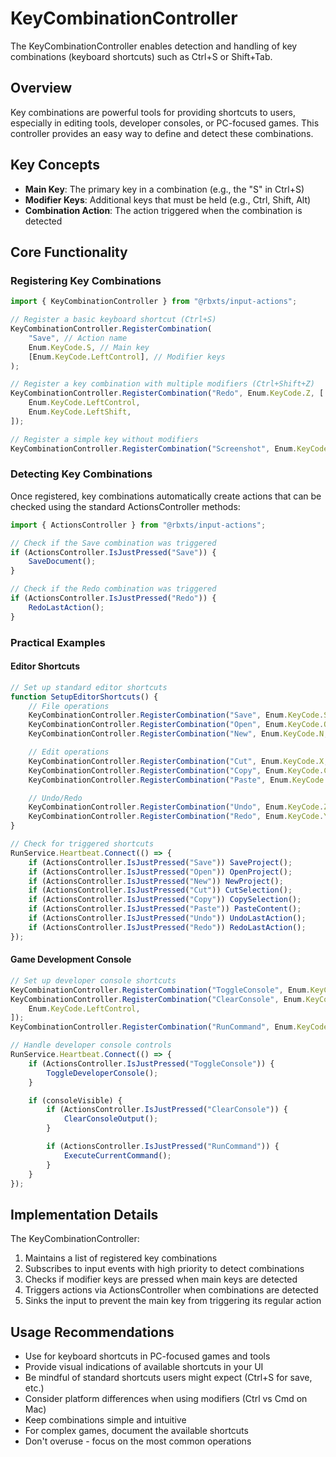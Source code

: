 # KeyCombinationController

The KeyCombinationController enables detection and handling of key combinations (keyboard shortcuts) such as Ctrl+S or Shift+Tab.

## Overview

Key combinations are powerful tools for providing shortcuts to users, especially in editing tools, developer consoles, or PC-focused games. This controller provides an easy way to define and detect these combinations.

## Key Concepts

- **Main Key**: The primary key in a combination (e.g., the "S" in Ctrl+S)
- **Modifier Keys**: Additional keys that must be held (e.g., Ctrl, Shift, Alt)
- **Combination Action**: The action triggered when the combination is detected

## Core Functionality

### Registering Key Combinations

```ts
import { KeyCombinationController } from "@rbxts/input-actions";

// Register a basic keyboard shortcut (Ctrl+S)
KeyCombinationController.RegisterCombination(
	"Save", // Action name
	Enum.KeyCode.S, // Main key
	[Enum.KeyCode.LeftControl], // Modifier keys
);

// Register a key combination with multiple modifiers (Ctrl+Shift+Z)
KeyCombinationController.RegisterCombination("Redo", Enum.KeyCode.Z, [
	Enum.KeyCode.LeftControl,
	Enum.KeyCode.LeftShift,
]);

// Register a simple key without modifiers
KeyCombinationController.RegisterCombination("Screenshot", Enum.KeyCode.F12);
```

### Detecting Key Combinations

Once registered, key combinations automatically create actions that can be checked using the standard ActionsController methods:

```ts
import { ActionsController } from "@rbxts/input-actions";

// Check if the Save combination was triggered
if (ActionsController.IsJustPressed("Save")) {
	SaveDocument();
}

// Check if the Redo combination was triggered
if (ActionsController.IsJustPressed("Redo")) {
	RedoLastAction();
}
```

### Practical Examples

#### Editor Shortcuts

```ts
// Set up standard editor shortcuts
function SetupEditorShortcuts() {
	// File operations
	KeyCombinationController.RegisterCombination("Save", Enum.KeyCode.S, [Enum.KeyCode.LeftControl]);
	KeyCombinationController.RegisterCombination("Open", Enum.KeyCode.O, [Enum.KeyCode.LeftControl]);
	KeyCombinationController.RegisterCombination("New", Enum.KeyCode.N, [Enum.KeyCode.LeftControl]);

	// Edit operations
	KeyCombinationController.RegisterCombination("Cut", Enum.KeyCode.X, [Enum.KeyCode.LeftControl]);
	KeyCombinationController.RegisterCombination("Copy", Enum.KeyCode.C, [Enum.KeyCode.LeftControl]);
	KeyCombinationController.RegisterCombination("Paste", Enum.KeyCode.V, [Enum.KeyCode.LeftControl]);

	// Undo/Redo
	KeyCombinationController.RegisterCombination("Undo", Enum.KeyCode.Z, [Enum.KeyCode.LeftControl]);
	KeyCombinationController.RegisterCombination("Redo", Enum.KeyCode.Y, [Enum.KeyCode.LeftControl]);
}

// Check for triggered shortcuts
RunService.Heartbeat.Connect(() => {
	if (ActionsController.IsJustPressed("Save")) SaveProject();
	if (ActionsController.IsJustPressed("Open")) OpenProject();
	if (ActionsController.IsJustPressed("New")) NewProject();
	if (ActionsController.IsJustPressed("Cut")) CutSelection();
	if (ActionsController.IsJustPressed("Copy")) CopySelection();
	if (ActionsController.IsJustPressed("Paste")) PasteContent();
	if (ActionsController.IsJustPressed("Undo")) UndoLastAction();
	if (ActionsController.IsJustPressed("Redo")) RedoLastAction();
});
```

#### Game Development Console

```ts
// Set up developer console shortcuts
KeyCombinationController.RegisterCombination("ToggleConsole", Enum.KeyCode.F1);
KeyCombinationController.RegisterCombination("ClearConsole", Enum.KeyCode.K, [
	Enum.KeyCode.LeftControl,
]);
KeyCombinationController.RegisterCombination("RunCommand", Enum.KeyCode.Return);

// Handle developer console controls
RunService.Heartbeat.Connect(() => {
	if (ActionsController.IsJustPressed("ToggleConsole")) {
		ToggleDeveloperConsole();
	}

	if (consoleVisible) {
		if (ActionsController.IsJustPressed("ClearConsole")) {
			ClearConsoleOutput();
		}

		if (ActionsController.IsJustPressed("RunCommand")) {
			ExecuteCurrentCommand();
		}
	}
});
```

## Implementation Details

The KeyCombinationController:

1. Maintains a list of registered key combinations
2. Subscribes to input events with high priority to detect combinations
3. Checks if modifier keys are pressed when main keys are detected
4. Triggers actions via ActionsController when combinations are detected
5. Sinks the input to prevent the main key from triggering its regular action

## Usage Recommendations

- Use for keyboard shortcuts in PC-focused games and tools
- Provide visual indications of available shortcuts in your UI
- Be mindful of standard shortcuts users might expect (Ctrl+S for save, etc.)
- Consider platform differences when using modifiers (Ctrl vs Cmd on Mac)
- Keep combinations simple and intuitive
- For complex games, document the available shortcuts
- Don't overuse - focus on the most common operations
